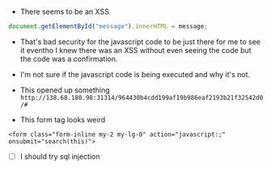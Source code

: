 * There seems to be an XSS  
```js
document.getElementById("message").innerHTML = message;
```  
* That's bad security for the javascript code to be just there for me to see it eventho I knew there was an XSS without even seeing the code but the code was a confirmation.
* I'm not sure if the javascript code is being executed and why it's not.  

* This opened up something  
`http://138.68.180.98:31314/964430b4cdd199af19b986eaf2193b21f32542d0/#`  

* This form tag looks weird  
```
<form class="form-inline my-2 my-lg-0" action="javascript:;" onsubmit="search(this)">
```  


- [ ] I should try sql injection
